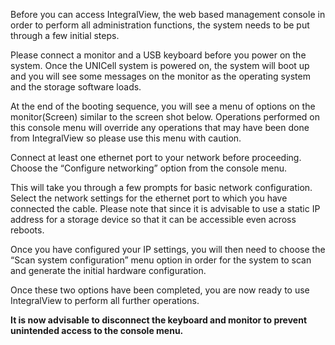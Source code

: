Before you can access IntegralView, the web based management console in order to perform all administration functions, the system needs to be put through a few initial steps. 

Please connect a monitor and a USB keyboard before you power on the system. Once the UNICell system is powered on, the system will boot up and you will see some messages on the monitor as the operating system and the storage software loads.

At the end of the booting sequence, you will see a menu of options on the monitor(Screen) similar to the screen shot below. Operations performed on this console menu will override any operations that may have been done from IntegralView so please use this menu with caution.

Connect at least one ethernet port to your network before proceeding. Choose the “Configure networking” option from the console menu.

This will take you through a few prompts for basic network configuration. Select the network settings for the ethernet port to which you have connected the cable. Please note that since it is advisable to use a static IP address for a storage device so that it can be accessible even across reboots.

Once you have configured your IP settings, you will then need to choose the “Scan system configuration” menu option in order for the system to scan and generate the initial hardware configuration.

Once these two options have been completed, you are now ready to use IntegralView to perform all further operations.

**It is now advisable to disconnect the keyboard and monitor to prevent unintended access to the console menu.**
